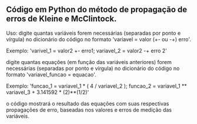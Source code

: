 ## Código em Python do método de propagação de erros de Kleine e McClintock.

Uso:
digite quantas variáveis forem necessárias (separadas por ponto e vírgula) no dicionário do código no formato 'variavel = valor (+- ou -+) erro'.

Exemplo: 'varivel_1 = valor2 +- erro1; variavel_2 = valor2 -+ erro 2'


digite quantas equações (em função das variáveis anteriores) forem necessárias (separadas por ponto e vírgula) no dicionário do código no formato 'variavel_funcao = equacao'. 

Exemplo: 'funcao_1 = variavel_1 * ( 4 / variavel_2 ); funcao_2 = variavel_1 ** variavel_3 + 3.141592 * (2)**(1/2)'

o código mostrará o resultado das equações com suas respectivas propagações de erro, baseadas nos valores e erros de medição das variáveis.
